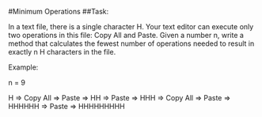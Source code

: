 #Minimum Operations
##Task:

In a text file, there is a single character H. Your text editor can execute only two operations in this file: Copy All and Paste. Given a number n, write a method that calculates the fewest number of operations needed to result in exactly n H characters in the file.

Example:

n = 9

H => Copy All => Paste => HH => Paste => HHH => Copy All => Paste => HHHHHH => Paste => HHHHHHHHH
